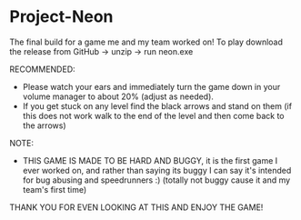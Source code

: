 # Project-Neon
The final build for a game me and my team worked on!
To play download the release from GitHub -> unzip -> run neon.exe

RECOMMENDED:
- Please watch your ears and immediately turn the game down in your volume manager to about 20% (adjust as needed).
- If you get stuck on any level find the black arrows and stand on them (if this does not work walk to the end of the level and then come back to the arrows)

NOTE:
- THIS GAME IS MADE TO BE HARD AND BUGGY, it is the first game I ever worked on, and rather than saying its buggy I can say it's intended for bug abusing and speedrunners :) (totally not buggy cause it and my team's first time)


THANK YOU FOR EVEN LOOKING AT THIS AND
ENJOY THE GAME!

